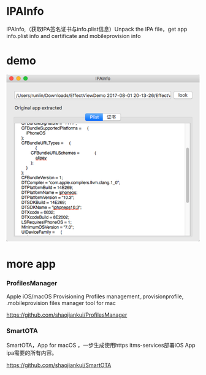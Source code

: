# IPAInfo
IPAInfo,（获取IPA签名证书与info.plist信息）Unpack the IPA file，get app info.plist info and certificate and mobileprovision info

# demo
![image](https://raw.githubusercontent.com/shaojiankui/IPAInfo/master/demo.png)

# more app
### ProfilesManager 
 Apple iOS/macOS Provisioning Profiles management,.provisionprofile, .mobileprovision files manager tool for mac 
 
https://github.com/shaojiankui/ProfilesManager


### SmartOTA
 
 SmartOTA，App for macOS ，一步生成使用https itms-services部署iOS App ipa需要的所有内容。 
 
https://github.com/shaojiankui/SmartOTA


